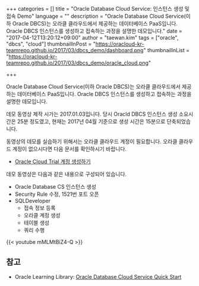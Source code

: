 +++
categories = []
title = "Oracle Database Cloud Service: 인스턴스 생성 및 접속 Demo"
language = ""
description = "Oracle Database Cloud Service(이하 Oracle DBCS)는 오라클 클라우드에서 제공하는 데이터베이스 PaaS입니다. Oracle DBCS 인스턴스를 생성하고 접속하는 과정을 설명한 데모입니다."
date = "2017-04-12T13:20:12+09:00"
author = "taewan.kim"
tags = ["oracle", "dbcs", "cloud"]
thumbnailInPost = "https://oracloud-kr-teamrepo.github.io/2017/03/dbcs_demo/dashboard.png"
thumbnailInList = "https://oracloud-kr-teamrepo.github.io/2017/03/dbcs_demo/oracle_cloud.png"

+++

Oracle Database Cloud Service(이하 Oracle DBCS)는 오라클 클라우드에서 제공하는 데이터베이스 PaaS입니다.
Oracle DBCS 인스턴스를 생성하고 접속하는 과정을 설명한 데모입니다.

데모 동영상 제작 시가는 2017.01.03입니다. 당시 Oracld DBCS 인스턴스 생성 소요시간은 25분 정도였고, 현재는 2017년 04월 기준으로 생성 시간은 15분으로 단축되었습니다.

동영상의 데모를 실습하기 위해서는 오라클 클라우드 계정이 필요합니다. 오라클 클라우드 계정이 없으시다면 다음 문서를 확인하시기 바랍니다.

- [Oracle Cloud Trial 계정 생성하기](http://www.oracloud.kr/post/accont/)

데모 동영상은 다음과 같은 내용으로 구성되어 있습니다.

- Oracle Database CS 인스턴스 생성
- Security Rule 수정, 1521번 포트 오픈
- SQLDeveloper
  - 접속 정보 등록
  - 오라클 계정 생성
  - 테이블 생성
  - 쿼리 수행

{{< youtube mMLMtBiZ4-Q >}}

## 참고

-  Oracle Learning Library: [Oracle Database Cloud Service Quick Start](https://apexapps.oracle.com/pls/apex/f?p=44785:112:0::::P112_CONTENT_ID:11569)
